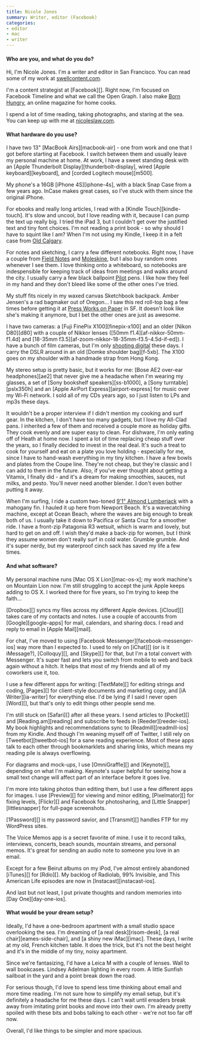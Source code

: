 ```yaml
---
title: Nicole Jones
summary: Writer, editor (Facebook)
categories:
- editor
- mac
- writer
---
```


#### Who are you, and what do you do?

Hi, I'm Nicole Jones. I'm a writer and editor in San Francisco. You can read some of my work at [swellcontent.com](http://swellcontent.com/ "Nicole's work website.").

I'm a content strategist at [Facebook][]. Right now, I'm focused on Facebook Timeline and what we call the Open Graph. I also make [Born Hungry](http://bornhungrymag.com/ "Nicole's home cook magazine."), an online magazine for home cooks.

I spend a lot of time reading, taking photographs, and staring at the sea. You can keep up with me at [nicoleslaw.com](http://nicoleslaw.com/ "Nicole's website.").

#### What hardware do you use?

I have two 13" [MacBook Airs][macbook-air] - one from work and one that I got before starting at Facebook. I switch between them and usually leave my personal machine at home. At work, I have a sweet standing desk with an [Apple Thunderbolt Display][thunderbolt-display], wired [Apple keyboard][keyboard], and [corded Logitech mouse][m500].

My phone's a 16GB [iPhone 4S][iphone-4s], with a black Snap Case from a few years ago. InCase makes great cases, so I've stuck with them since the original iPhone.

For ebooks and really long articles, I read with a [Kindle Touch][kindle-touch]. It's slow and uncool, but I love reading with it, because I can pump the text up really big. I tried the iPad 3, but I couldn't get over the justified text and tiny font choices. I'm not reading a print book - so why should I have to squint like I am? When I'm not using my Kindle, I keep it in a felt case from [Old Calgary](http://www.etsy.com/shop/OldCalgary "A store on Etsy.").

For notes and sketching, I carry a few different notebooks. Right now, I have a couple from [Field Notes](http://fieldnotesbrand.com/shop/) and  [Moleskine](http://www.moleskine.com/us/), but I also buy random ones whenever I see them. I love thinking onto a whiteboard, so notebooks are indespensible for keeping track of ideas from meetings and walks around the city. I usually carry a few black ballpoint [Pilot](http://www.pilotpen.us/ProductGroup/5-Better-Retractable.aspx) pens. I like how they feel in my hand and they don't bleed like some of the other ones I've tried.

My stuff fits nicely in my waxed canvas Sketchbook backpack. Amber Jensen's a rad bagmaker out of Oregon... I saw this red roll-top bag a few times before getting it at [Press Works on Paper](http://pressworksonpaper.com/ "A shop in San Francisco.") in SF. It doesn't look like she's making it anymore, but I bet the other ones are just as awesome.

I have two cameras: a [Fuji FinePix X100][finepix-x100] and an older [Nikon D80][d80] with a couple of Nikkor lenses ([50mm f1.4][af-nikkor-50mm-f1.4d] and [18-35mm f3.5][af-zoom-nikkor-18-35mm-f3.5-4.5d-if-ed]). I have a bunch of film cameras, but I'm only [shooting digital](http://www.flickr.com/photos/nicoalesce/ "Nicole's Flickr account.") these days. I carry the DSLR around in an old [Domke shoulder bag][f-5xb]. The X100 goes on my shoulder with a handmade strap from Hong Kong.

My stereo setup is pretty basic, but it works for me: [Bose AE2 over-ear headphones][ae2] that never give me a headache when I'm wearing my glasses, a set of [Sony bookshelf speakers][ss-b1000], a [Sony turntable][pslx350h] and an [Apple AirPort Express][airport-express] for music over my Wi-Fi network. I sold all of my CDs years ago, so I just listen to LPs and mp3s these days.

It wouldn't be a proper interview if I didn't mention my cooking and surf gear. In the kitchen, I don't have too many gadgets, but I love my All-Clad pans. I inherited a few of them and received a couple more as holiday gifts. They cook evenly and are super easy to clean. For dishware, I'm only eating off of Heath at home now. I spent a lot of time replacing cheap stuff over the years, so I finally decided to invest in the real deal. It's such a treat to cook for yourself and eat on a plate you love holding - especially for me, since I have to hand-wash everything in my tiny kitchen. I have a few bowls and plates from the Coupe line. They're not cheap, but they're classic and I can add to them in the future. Also, if you've ever thought about getting a Vitamix, I finally did - and it's a dream for making smoothies, sauces, nut milks, and pesto. You'll never need another blender. I don't even bother putting it away.

When I'm surfing, I ride a custom two-toned [9'1" Almond Lumberjack](http://lifeisjustswell.blogspot.com/2011/06/2-tone-lumberjack.html "Nicole's surfboard.") with a mahogany fin. I hauled it up here from Newport Beach. It's a wavecatching machine, except at Ocean Beach, where the waves are big enough to break both of us. I usually take it down to Pacifica or Santa Cruz for a smoother ride. I have a front-zip Patagonia R3 wetsuit, which is warm and lovely, but hard to get on and off. I wish they'd make a back-zip for women, but I think they assume women don't really surf in cold water. Grumble grumble. And it's super nerdy, but my waterproof cinch sack has saved my life a few times.

#### And what software?

My personal machine runs [Mac OS X Lion][mac-os-x]; my work machine's on Mountain Lion now. I'm still struggling to accept the junk Apple keeps adding to OS X. I worked there for five years, so I'm trying to keep the faith...

[Dropbox][] syncs my files across my different Apple devices. [iCloud][] takes care of my contacts and notes. I use a couple of accounts from [Google][google-apps] for mail, calendars, and sharing docs. I read and reply to email in [Apple Mail][mail].

For chat, I've moved to using [Facebook Messenger][facebook-messenger-ios] way more than I expected to. I used to rely on [iChat][] (or is it iMessage?), [Colloquy][], and [Skype][] for that, but I'm a total convert with Messenger. It's super fast and lets you switch from mobile to web and back again without a hitch. It helps that most of my friends and all of my coworkers use it, too.

I use a few different apps for writing: [TextMate][] for editing strings and coding, [Pages][] for client-style documents and marketing copy, and [iA Writer][ia-writer] for everything else. I'd be lying if I said I never open [Word][], but that's only to edit things other people send me.

I'm still stuck on [Safari][] after all these years. I send articles to [Pocket][] and [Reading.am][reading] and subscribe to feeds in [Reeder][reeder-ios]. My book highlights and recommendations sync to [Readmill][readmill-ios] from my Kindle. And though I'm weaning myself off of Twitter, I still rely on [Tweetbot][tweetbot-ios] for a sane reading experience. Most of these apps talk to each other through bookmarklets and sharing links, which means my reading pile is always overflowing.

For diagrams and mock-ups, I use [OmniGraffle][] and [Keynote][], depending on what I'm making. Keynote's super helpful for seeing how a small text change will affect part of an interface before it goes live.

I'm more into taking photos than editing them, but I use a few different apps for images. I use [Preview][] for viewing and minor editing, [Pixelmator][] for fixing levels, [Flickr][] and Facebook for photosharing, and [Little Snapper][littlesnapper] for full-page screenshots.

[1Password][] is my password savior, and [Transmit][] handles FTP for my WordPress sites.

The Voice Memos app is a secret favorite of mine. I use it to record talks, interviews, concerts, beach sounds, mountain streams, and personal memos. It's great for sending an audio note to someone you love in an email.

Except for a few Beirut albums on my iPod, I've almost entirely abandoned [iTunes][] for [Rdio][]. My backlog of Radiolab, 99% Invisible, and This American Life episodes are now in [Instacast][instacast-ios].

And last but not least, I put private thoughts and random memories into [Day One][day-one-ios].

#### What would be your dream setup?

Ideally, I'd have a one-bedroom apartment with a small studio space overlooking the sea. I'm dreaming of [a real desk][risom-desk], [a real chair][eames-side-chair], and [a shiny new iMac][imac]. These days, I write at my old, French kitchen table. It does the trick, but it's not the best height and it's in the middle of my tiny, noisy apartment.

Since we're fantasizing, I'd have a Leica M with a couple of lenses. Wall to wall bookcases. Lindsey Adelman lighting in every room. A little Sunfish sailboat in the yard and a point break down the road.

For serious though, I'd love to spend less time thinking about email and more time reading. I'm not sure how to simplify my email setup, but it's definitely a headache for me these days. I can't wait until ereaders break away from imitating print books and move into their own. I'm already pretty spoiled with these bits and bobs talking to each other - we're not too far off now.

Overall, I'd like things to be simpler and more spacious.